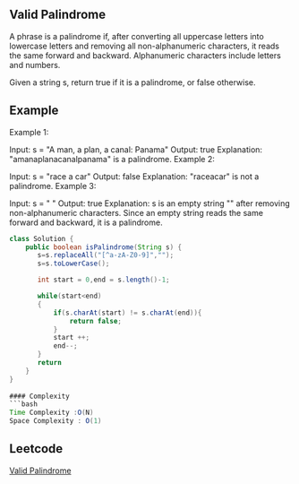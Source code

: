 ##  Valid Palindrome
A phrase is a palindrome if, after converting all uppercase letters into lowercase letters and removing all non-alphanumeric characters, it reads the same forward and backward. Alphanumeric characters include letters and numbers.

Given a string s, return true if it is a palindrome, or false otherwise.
## Example 
Example 1:

Input: s = "A man, a plan, a canal: Panama"
Output: true
Explanation: "amanaplanacanalpanama" is a palindrome.
Example 2:

Input: s = "race a car"
Output: false
Explanation: "raceacar" is not a palindrome.
Example 3:

Input: s = " "
Output: true
Explanation: s is an empty string "" after removing non-alphanumeric characters.
Since an empty string reads the same forward and backward, it is a palindrome.
 
```java
class Solution {
    public boolean isPalindrome(String s) {
       s=s.replaceAll("[^a-zA-Z0-9]","");
       s=s.toLowerCase();

       int start = 0,end = s.length()-1;

       while(start<end)
       {
           if(s.charAt(start) != s.charAt(end)){
               return false;
           }
           start ++;
           end--;
       } 
       return
    }
}
 
#### Complexity
```bash
Time Complexity :O(N)
Space Complexity : O(1)
```
## Leetcode
[ Valid Palindrome](https://leetcode.com/problems/valid-palindrome/description/)
